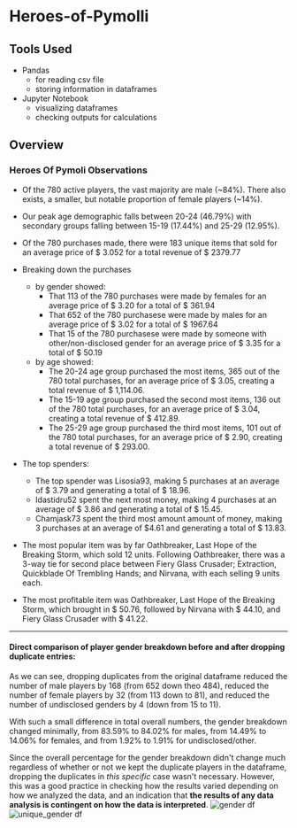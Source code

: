 # Heroes-of-Pymolli

## Tools Used
* Pandas 
    * for reading csv file
    * storing information in dataframes
* Jupyter Notebook
    * visualizing dataframes
    * checking outputs for calculations
    
    
## Overview
### Heroes Of Pymoli Observations
* Of the 780 active players, the vast majority are male (~84%). There also exists, a smaller, but notable proportion of female players (~14%).
* Our peak age demographic falls between 20-24 (46.79%) with secondary groups falling between 15-19 (17.44%) and 25-29 (12.95%). 
* Of the 780 purchases made, there were 183 unique items that sold for an average price of $\$$ 3.052 for a total revenue of $\$$ 2379.77


* Breaking down the purchases
   * by gender showed:
       * That 113 of the 780 purchases were made by females for an average price of $\$$ 3.20 for a total of $\$$ 361.94
       * That 652 of the 780 purchasese were made by males for an average price of $\$$ 3.02 for a total of $\$$ 1967.64
       * That 15 of the 780 purchasese were made by someone with other/non-disclosed gender for an average price of $\$$ 3.35 for a total of $\$$ 50.19
   * by age showed:
       * The 20-24 age group purchased the most items,	365 out of the 780 total purchases, for an average price of $\$$ 3.05, creating a total revenue of $\$$ 1,114.06.
       * The 15-19 age group purchased the second most items, 136 out of the 780 total purchases, for an average price of $\$$ 3.04, creating a total revenue of $\$$ 412.89.
       * The 25-29 age group purchased the third most items, 101 out of the 780 total purchases, for an average price of $\$$ 2.90, creating a total revenue of $\$$ 293.00.
        
        
* The top spenders:
   * The top spender was Lisosia93, making 5 purchases at an average of $\$$ 3.79 and generating a total of $\$$ 18.96.
   * Idastidru52 spent the next most money, making 4 purchases at an average of $\$$ 3.86 and generating a total of $\$$ 15.45.
   * Chamjask73 spent the third most amount amount of money, making 3 purchases at an average of $\$$4.61 and generating a total of $\$$ 13.83.


* The most popular item was by far Oathbreaker, Last Hope of the Breaking Storm, which sold 12 units. Following Oathbreaker, there was a 3-way tie for second place between Fiery Glass Crusader; Extraction, Quickblade Of Trembling Hands; and Nirvana, with each selling 9 units each.

* The most profitable item was Oathbreaker, Last Hope of the Breaking Storm, which brought in $\$$ 50.76, followed by Nirvana with $\$$ 44.10, and Fiery Glass Crusader with $\$$ 41.22.

----- 
#### Direct comparison of player gender breakdown before and after dropping duplicate entries:
As we can see, dropping duplicates from the original dataframe reduced the number of male players by 168 (from 652 down theo 484), reduced the number of female players by 32 (from 113 down to 81), and reduced the number of undisclosed genders by 4 (down from 15 to 11).

With such a small difference in total overall numbers, the gender breakdown changed minimally, from 83.59% to 84.02% for males, from 14.49% to 14.06% for females, and from 1.92% to 1.91% for undisclosed/other.

Since the overall percentage for the gender breakdown didn't change much regardless of whether or not we kept the duplicate players in the dataframe, dropping the duplicates in _this specific_ case wasn't necessary. However, this was a good practice in checking how the results varied depending on how we analyzed the data, and an indication that **the results of any data analysis is contingent on how the data is interpreted**.
![gender df](Images/totalPlayersGender.jpg "Gender Breakdown before dropping duplicate player entries")
![unique_gender df](Images/uniquePlayersGender.jpg "Gender Breakdown after dropping duplicate player entries")
